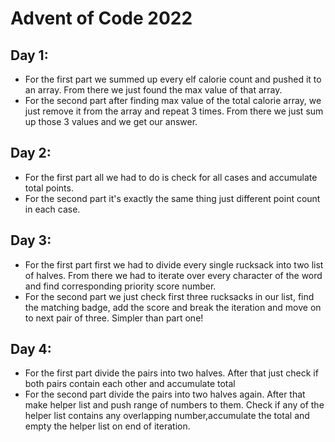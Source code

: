 # Advent of Code 2022
## Day 1:
+ For the first part we summed up every elf calorie count and pushed it to an array. From there we just found the max value of that array.
+ For the second part after finding max value of the total calorie array, we just remove it from the array and repeat 3 times. From there we just sum up those 3 values and we get our answer.
## Day 2:
+ For the first part all we had to do is check for all cases and accumulate total points.
+ For the second part it's exactly the same thing just different point count in each case.
## Day 3:
+ For the first part first we had to divide every single rucksack into two list of halves. From there we had to iterate over every character of the word and find corresponding priority score number.
+ For the second part we just check first three rucksacks in our list, find the matching badge, add the score and break the iteration and move on to next pair of three. Simpler than part one!
## Day 4:
+ For the first part divide the pairs into two halves. After that just check if both pairs contain each other and accumulate total
+ For the second part divide the pairs into two halves again. After that make helper list and push range of numbers to them. Check if any of the helper list contains any overlapping number,accumulate the total and empty the helper list on end of iteration.